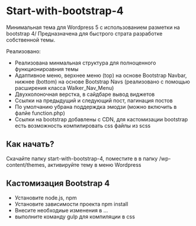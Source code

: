 # Start-with-bootstrap-4
Минимальная тема для Wordpress 5 с использованием разметки на bootstrap 4/
Предназначена для быстрого страта разработке собственной темы. 

Реализовано:
- Реализована минмальная структура для полноценного функционироавния темы
- Адаптивное меню, верхнее меню (top) на основе Bootstrap Navbar, нижнее (bottom) на основе Bootstrap Navs (реализовано с помощью расширения класса Walker_Nav_Menu)
- Двухколоночная верстка, в сайдбаре вывод виджетов
- Ссылки на предыдущий и следующий пост, пагинация постов
- По умолчанию убрана поддерждка эмодзи (можно включить в фалйе function.php)
- Ссылки на bootstrap добавлены с CDN, для кастомизации bootstrap есть возможность компилировать css файлы из scss
 
## Как начать?
Скачайте папку start-with-bootstrap-4, поместите в в папку /wp-content/themes, активируйте тему в меню Wordpress

## Кастомизация Bootstrap 4
- Установите node.js, npm
- Установите зависимости проекта npm install
- Внесите необходиые изменения в ...
- выполните команду gulp для компиляции в css

